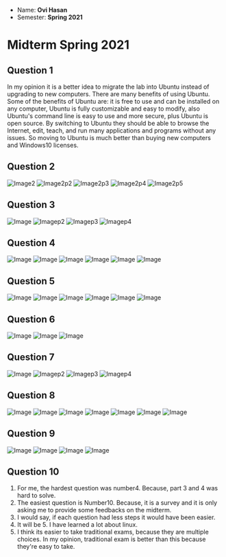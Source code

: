 * Name: **Ovi Hasan**
* Semester: **Spring 2021**
# Midterm Spring 2021
## Question 1
In my opinion it is a better idea to migrate the lab into Ubuntu instead of upgrading to new computers. There are many benefits of using Ubuntu. Some of the benefits of Ubuntu are: it is free to use and can be installed on any computer, Ubuntu is fully customizable and easy to modify, also Ubuntu's command line is easy to use and more secure, plus  Ubuntu is open source.
By switching to Ubuntu they should be able to browse the Internet, edit, teach, and run many applications and programs without any issues. So moving to Ubuntu is much better than buying new computers and Windows10 licenses.

## Question 2
![Image2](../imgs/midterm/q1p1.png)
![Image2p2](../imgs/midterm/q1p2.png)
![Image2p3](../imgs/midterm/q1p3.png)
![Image2p4](../imgs/midterm/q1p4.png)
![Image2p5](../imgs/midterm/q1p5.png)

## Question 3
![Image](../imgs/midterm/q3p1.png)
![Imagep2](../imgs/midterm/q3p2.png)
![Imagep3](../imgs/midterm/q3p3.png)
![Imagep4](../imgs/midterm/q3p4.png)

## Question 4
![Image](../imgs/midterm/q4p1.png)
![Image](../imgs/midterm/q4p2.png)
![Image](../imgs/midterm/q4p3.png)
![Image](../imgs/midterm/q4p4.png)
![Image](../imgs/midterm/q4p5.png)
![Image](../imgs/midterm/q4p6-7.png)

## Question 5
![Image](../imgs/midterm/q5p1-2.png)
![Image](../imgs/midterm/q5p3.1.png)
![Image](../imgs/midterm/q5p3.2.png)
![Image](../imgs/midterm/q5p3.3.png)
![Image](../imgs/midterm/q5p4-5-6-7.png)
![Image](../imgs/midterm/q5.10.b.png)

## Question 6
![Image](../imgs/midterm/q6p1.png)
![Image](../imgs/midterm/q6p3.png)
![Image](../imgs/midterm/q6p4.png)

## Question 7
![Image](../imgs/midterm/q7p1.png)
![Imagep2](../imgs/midterm/q7p2.png)
![Imagep3](../imgs/midterm/q7p3.png)
![Imagep4](../imgs/midterm/q7p4.png)

## Question 8
![Image](../imgs/midterm/q8p1.png)
![Image](../imgs/midterm/q8p2.png)
![Image](../imgs/midterm/q8p3.png)
![Image](../imgs/midterm/q8p4.png)
![Image](../imgs/midterm/q8p5.png)
![Image](../imgs/midterm/q8p5.2.png)
![Image](../imgs/midterm/q8p6.png)

## Question 9
![Image](../imgs/midterm/q9p1.png)
![Image](../imgs/midterm/q9p2.png)
![Image](../imgs/midterm/q9p4.png)
![Image](../imgs/midterm/q9p6.png)

## Question 10
1. For me, the hardest question was number4. Because, part 3 and 4 was hard to solve.
2. The easiest question is Number10. Because, it is a survey and it is only asking me to provide some feedbacks on the midterm.
3. I would say, if each question had less steps it would have been easier.
4. It will be 5. I have learned a lot about linux.
5. I think its easier to take traditional exams, because they are multiple choices. In my opinion, traditional exam is better than this because they're easy to take.